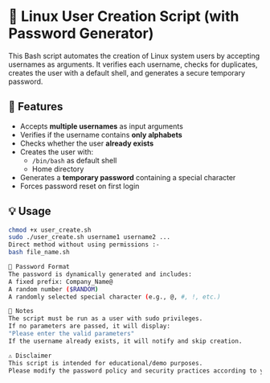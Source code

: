 # 👥 Linux User Creation Script (with Password Generator)

This Bash script automates the creation of Linux system users by accepting usernames as arguments. It verifies each username, checks for duplicates, creates the user with a default shell, and generates a secure temporary password.


## 🚀 Features

- Accepts **multiple usernames** as input arguments
- Verifies if the username contains **only alphabets**
- Checks whether the user **already exists**
- Creates the user with:
  - `/bin/bash` as default shell
  - Home directory
- Generates a **temporary password** containing a special character
- Forces password reset on first login

## 💡 Usage

```bash
chmod +x user_create.sh
sudo ./user_create.sh username1 username2 ...
Direct method without using permissions :-
bash file_name.sh

🔐 Password Format
The password is dynamically generated and includes:
A fixed prefix: Company_Name@
A random number ($RANDOM)
A randomly selected special character (e.g., @, #, !, etc.)

📌 Notes
The script must be run as a user with sudo privileges.
If no parameters are passed, it will display:
"Please enter the valid parameters"
If the username already exists, it will notify and skip creation.

⚠️ Disclaimer
This script is intended for educational/demo purposes.
Please modify the password policy and security practices according to your organization's standards before using in production.


